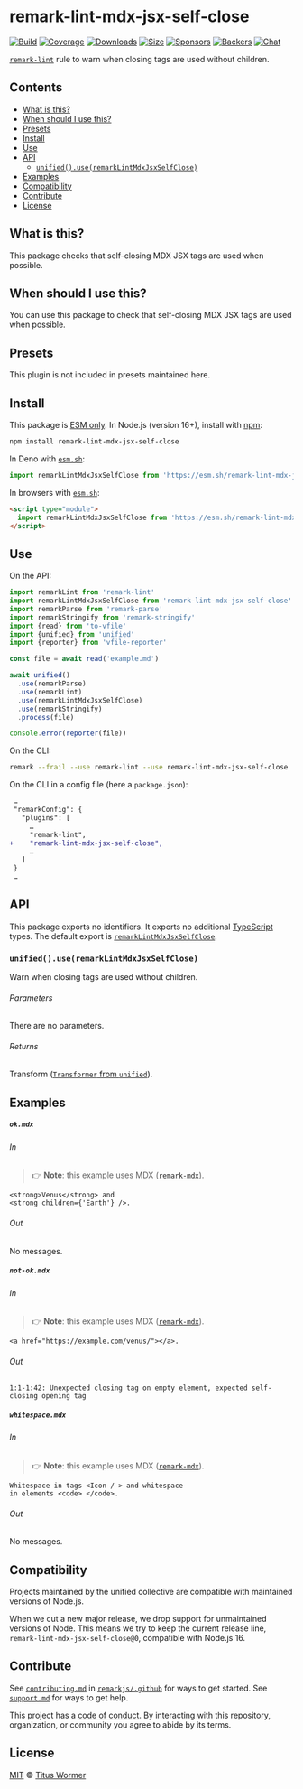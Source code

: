 <!--This file is generated-->

# remark-lint-mdx-jsx-self-close

[![Build][badge-build-image]][badge-build-url]
[![Coverage][badge-coverage-image]][badge-coverage-url]
[![Downloads][badge-downloads-image]][badge-downloads-url]
[![Size][badge-size-image]][badge-size-url]
[![Sponsors][badge-funding-sponsors-image]][badge-funding-url]
[![Backers][badge-funding-backers-image]][badge-funding-url]
[![Chat][badge-chat-image]][badge-chat-url]

[`remark-lint`][github-remark-lint] rule to warn when closing tags are used without
children.

## Contents

* [What is this?](#what-is-this)
* [When should I use this?](#when-should-i-use-this)
* [Presets](#presets)
* [Install](#install)
* [Use](#use)
* [API](#api)
  * [`unified().use(remarkLintMdxJsxSelfClose)`](#unifieduseremarklintmdxjsxselfclose)
* [Examples](#examples)
* [Compatibility](#compatibility)
* [Contribute](#contribute)
* [License](#license)

## What is this?

This package checks that self-closing MDX JSX tags are used
when possible.

## When should I use this?

You can use this package to check that self-closing MDX JSX
tags are used when possible.

## Presets

This plugin is not included in presets maintained here.

## Install

This package is [ESM only][github-gist-esm].
In Node.js (version 16+),
install with [npm][npm-install]:

```sh
npm install remark-lint-mdx-jsx-self-close
```

In Deno with [`esm.sh`][esm-sh]:

```js
import remarkLintMdxJsxSelfClose from 'https://esm.sh/remark-lint-mdx-jsx-self-close@0'
```

In browsers with [`esm.sh`][esm-sh]:

```html
<script type="module">
  import remarkLintMdxJsxSelfClose from 'https://esm.sh/remark-lint-mdx-jsx-self-close@0?bundle'
</script>
```

## Use

On the API:

```js
import remarkLint from 'remark-lint'
import remarkLintMdxJsxSelfClose from 'remark-lint-mdx-jsx-self-close'
import remarkParse from 'remark-parse'
import remarkStringify from 'remark-stringify'
import {read} from 'to-vfile'
import {unified} from 'unified'
import {reporter} from 'vfile-reporter'

const file = await read('example.md')

await unified()
  .use(remarkParse)
  .use(remarkLint)
  .use(remarkLintMdxJsxSelfClose)
  .use(remarkStringify)
  .process(file)

console.error(reporter(file))
```

On the CLI:

```sh
remark --frail --use remark-lint --use remark-lint-mdx-jsx-self-close .
```

On the CLI in a config file (here a `package.json`):

```diff
 …
 "remarkConfig": {
   "plugins": [
     …
     "remark-lint",
+    "remark-lint-mdx-jsx-self-close",
     …
   ]
 }
 …
```

## API

This package exports no identifiers.
It exports no additional [TypeScript][typescript] types.
The default export is
[`remarkLintMdxJsxSelfClose`][api-remark-lint-mdx-jsx-self-close].

### `unified().use(remarkLintMdxJsxSelfClose)`

Warn when closing tags are used without children.

###### Parameters

There are no parameters.

###### Returns

Transform ([`Transformer` from `unified`][github-unified-transformer]).

## Examples

##### `ok.mdx`

###### In

> 👉 **Note**: this example uses
> MDX ([`remark-mdx`][github-remark-mdx]).

```mdx
<strong>Venus</strong> and
<strong children={'Earth'} />.
```

###### Out

No messages.

##### `not-ok.mdx`

###### In

> 👉 **Note**: this example uses
> MDX ([`remark-mdx`][github-remark-mdx]).

```mdx
<a href="https://example.com/venus/"></a>.
```

###### Out

```text
1:1-1:42: Unexpected closing tag on empty element, expected self-closing opening tag
```

##### `whitespace.mdx`

###### In

> 👉 **Note**: this example uses
> MDX ([`remark-mdx`][github-remark-mdx]).

```mdx
Whitespace in tags <Icon / > and whitespace
in elements <code> </code>.
```

###### Out

No messages.

## Compatibility

Projects maintained by the unified collective are compatible with maintained
versions of Node.js.

When we cut a new major release, we drop support for unmaintained versions of
Node.
This means we try to keep the current release line,
`remark-lint-mdx-jsx-self-close@0`,
compatible with Node.js 16.

## Contribute

See [`contributing.md`][github-dotfiles-contributing] in [`remarkjs/.github`][github-dotfiles-health] for ways
to get started.
See [`support.md`][github-dotfiles-support] for ways to get help.

This project has a [code of conduct][github-dotfiles-coc].
By interacting with this repository, organization, or community you agree to
abide by its terms.

## License

[MIT][file-license] © [Titus Wormer][author]

[api-remark-lint-mdx-jsx-self-close]: #unifieduseremarklintmdxjsxselfclose

[author]: https://wooorm.com

[badge-build-image]: https://github.com/remarkjs/remark-lint/workflows/main/badge.svg

[badge-build-url]: https://github.com/remarkjs/remark-lint/actions

[badge-chat-image]: https://img.shields.io/badge/chat-discussions-success.svg

[badge-chat-url]: https://github.com/remarkjs/remark/discussions

[badge-coverage-image]: https://img.shields.io/codecov/c/github/remarkjs/remark-lint.svg

[badge-coverage-url]: https://codecov.io/github/remarkjs/remark-lint

[badge-downloads-image]: https://img.shields.io/npm/dm/remark-lint-mdx-jsx-self-close.svg

[badge-downloads-url]: https://www.npmjs.com/package/remark-lint-mdx-jsx-self-close

[badge-funding-backers-image]: https://opencollective.com/unified/backers/badge.svg

[badge-funding-sponsors-image]: https://opencollective.com/unified/sponsors/badge.svg

[badge-funding-url]: https://opencollective.com/unified

[badge-size-image]: https://img.shields.io/bundlejs/size/remark-lint-mdx-jsx-self-close

[badge-size-url]: https://bundlejs.com/?q=remark-lint-mdx-jsx-self-close

[esm-sh]: https://esm.sh

[file-license]: https://github.com/remarkjs/remark-lint/blob/main/license

[github-dotfiles-coc]: https://github.com/remarkjs/.github/blob/main/code-of-conduct.md

[github-dotfiles-contributing]: https://github.com/remarkjs/.github/blob/main/contributing.md

[github-dotfiles-health]: https://github.com/remarkjs/.github

[github-dotfiles-support]: https://github.com/remarkjs/.github/blob/main/support.md

[github-gist-esm]: https://gist.github.com/sindresorhus/a39789f98801d908bbc7ff3ecc99d99c

[github-remark-lint]: https://github.com/remarkjs/remark-lint

[github-remark-mdx]: https://mdxjs.com/packages/remark-mdx/

[github-unified-transformer]: https://github.com/unifiedjs/unified#transformer

[npm-install]: https://docs.npmjs.com/cli/install

[typescript]: https://www.typescriptlang.org
